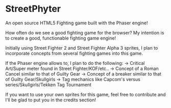 # StreetPhyter
An open source HTML5 Fighting game built with the Phaser engine!

How often do we see a good fighting game for the browser? My intention is to create a good, functionable fighting game engine!

Initially using Street Fighter 2 and Street Fighter Alpha 3 sprites, I plan to incorporate concepts from several fighting games into this game.

If the Phaser engine allows to, I plan to do the following:
-> Critical Art/Super meter found in Street Fighter/KOF/etc..
-> Concept of a Roman Cancel similar to that of Guilty Gear
-> Concept of a breaker similar to that of Guilty Gear/Skullgirls
-> Tag mechanics like Capcom's versus series/Skullgirls/Tekken Tag Tournament

If you want to use your own sprites for this game, feel free to contribute and I'll be glad to put you in the credits section!




